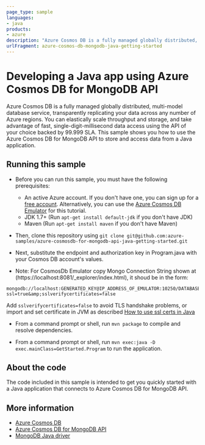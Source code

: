 ```yaml
---
page_type: sample
languages:
- java
products:
- azure
description: "Azure Cosmos DB is a fully managed globally distributed, multi-model database service, transparently replicating your data across any number of Azure regions."
urlFragment: azure-cosmos-db-mongodb-java-getting-started
---
```


# Developing a Java app using Azure Cosmos DB for MongoDB API
Azure Cosmos DB is a fully managed globally distributed, multi-model database service, transparently replicating your data across any number of Azure regions. You can elastically scale throughput and storage, and take advantage of fast, single-digit-millisecond data access using the API of your choice backed by 99.999 SLA. This sample shows you how to use the Azure Cosmos DB for MongoDB API to store and access data from a Java application.

## Running this sample

* Before you can run this sample, you must have the following prerequisites:

   * An active Azure account. If you don't have one, you can sign up for a [free account](https://azure.microsoft.com/free/). Alternatively, you can use the [Azure Cosmos DB Emulator](https://docs.microsoft.com/azure/cosmos-db/local-emulator) for this tutorial.
   * JDK 1.7+ (Run `apt-get install default-jdk` if you don't have JDK)
   * Maven (Run `apt-get install maven` if you don't have Maven)

* Then, clone this repository using `git clone git@github.com:azure-samples/azure-cosmosdb-for-mongodb-api-java-getting-started.git`

* Next, substitute the endpoint and authorization key in Program.java with your Cosmos DB account's values. 

* Note: For CosmosDb Emulator copy Mongo Connection String shown at (https://localhost:8081/_explorer/index.html), it shoud be in the form:
```
mongodb://localhost:GENERATED_KEY@IP_ADDRESS_OF_EMULATOR:10250/DATABASE_NAME?ssl=true&amp;sslverifycertificates=false
```
Add `sslverifycertificates=false` to avoid TLS handshake problems, or import and set certificate in JVM as described
 [How to use ssl certs in Java](https://docs.microsoft.com/en-us/azure/cosmos-db/local-emulator-export-ssl-certificates#how-to-use-the-certificate-in-java)
* From a command prompt or shell, run `mvn package` to compile and resolve dependencies.

* From a command prompt or shell, run `mvn exec:java -D exec.mainClass=GetStarted.Program` to run the application.

## About the code
The code included in this sample is intended to get you quickly started with a Java application that connects to Azure Cosmos DB for MongoDB API.

## More information

- [Azure Cosmos DB](https://docs.microsoft.com/azure/cosmos-db/introduction)
- [Azure Cosmos DB for MongoDB API](https://docs.microsoft.com/en-us/azure/cosmos-db/mongodb-introduction)
- [MongoDB Java driver](https://docs.mongodb.com/ecosystem/drivers/java/)
